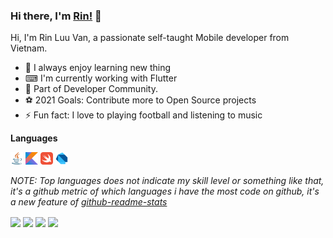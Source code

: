 ### Hi there, I'm [Rin!](https://www.linkedin.com/in/hnrinlv/) 👋
Hi, I'm Rin Luu Van, a passionate self-taught Mobile developer from Vietnam.

- 🌱 I always enjoy learning new thing
- ⌨ I'm currently working with Flutter
- 👯 Part of Developer Community.
- ️⚽ 2021 Goals: Contribute more to Open Source projects
- ⚡ Fun fact: I love to playing football and listening to music

**Languages**  

<code><img height="20" src="https://raw.githubusercontent.com/github/explore/80688e429a7d4ef2fca1e82350fe8e3517d3494d/topics/java/java.png"></code>
<code><img height="20" src="https://raw.githubusercontent.com/github/explore/80688e429a7d4ef2fca1e82350fe8e3517d3494d/topics/kotlin/kotlin.png"></code>
<code><img height="20" src="https://raw.githubusercontent.com/github/explore/80688e429a7d4ef2fca1e82350fe8e3517d3494d/topics/swift/swift.png"></code>
<code><img height="20" src="https://raw.githubusercontent.com/github/explore/80688e429a7d4ef2fca1e82350fe8e3517d3494d/topics/dart/dart.png"></code>

*NOTE: Top languages does not indicate my skill level or something like that, it's a github metric of which languages i have the most code on github, it's a new feature of [github-readme-stats](https://github.com/anuraghazra/github-readme-stats)*

<img align="center" src="https://github-readme-stats.vercel.app/api?username=rinlv&show_icons=true&include_all_commits=true&theme=vue-dark" />

<img align="center" src="https://github-readme-stats.vercel.app/api/top-langs/?username=rinlv&layout=compact&theme=vue-dark"/>

<img align="center" src="https://github-readme-stats.vercel.app/api/pin/?username=rinlv&repo=flutter_webview_plugin&theme=vue-dark" />

<img align="center" src="https://github-readme-stats.vercel.app/api/pin/?username=rinlv&repo=flutter_dropdown_search&theme=vue-dark" />

<!--
**rinlv/rinlv** is a ✨ _special_ ✨ repository because its `README.md` (this file) appears on your GitHub profile.

Here are some ideas to get you started:

- 🔭 I’m currently working on ...
- 🌱 I’m currently learning ...
- 👯 I’m looking to collaborate on ...
- 🤔 I’m looking for help with ...
- 💬 Ask me about ...
- 📫 How to reach me: ...
- 😄 Pronouns: ...
- ⚡ Fun fact: ...
-->

